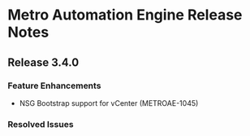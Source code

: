 # Metro Automation Engine Release Notes
## Release 3.4.0
### Feature Enhancements
* NSG Bootstrap support for vCenter (METROAE-1045)

### Resolved Issues
